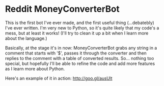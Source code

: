 # Reddit MoneyConverterBot
This is the first bot I've ever made, and the first useful thing (...debatebly) I've ever written. I'm very new to Python, so it's quite likely that my code's a mess, but at least it works! (I'll try to clean it up a bit when I learn more about the language.)

Basically, at the stage it's in now:
MoneyConverterBot grabs any string in a comment that starts with '$', passes it through the converter and then replies to the comment with a table of converted results.
So... nothing too special, but hopefully I'll be able to refine the code and add more features as I learn more about Python.

Here's an example of it in action:
http://goo.gl/ausUlt
